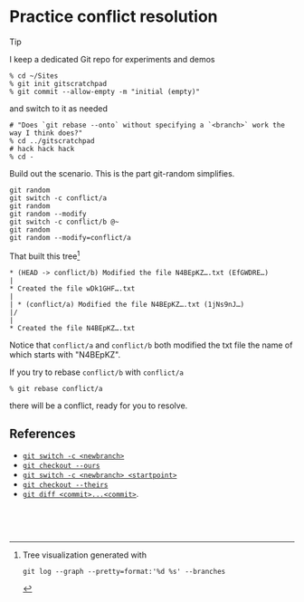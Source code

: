 # Practice conflict resolution

<!-- survives? -->

> [!TIP]
> I keep a dedicated Git repo for experiments and demos
> 
> ```shell
> % cd ~/Sites
> % git init gitscratchpad
> % git commit --allow-empty -m "initial (empty)"
> ```
> 
> and switch to it as needed
> 
> ```shell
> # "Does `git rebase --onto` without specifying a `<branch>` work the way I think does?"
> % cd ../gitscratchpad
> # hack hack hack
> % cd -
> ```

Build out the scenario. This is the part git-random simplifies.

```shell
git random
git switch -c conflict/a
git random
git random --modify
git switch -c conflict/b @~
git random
git random --modify=conflict/a
```

That built this tree[^1]

```
* (HEAD -> conflict/b) Modified the file N4BEpKZ….txt (EfGWDRE…)
|
* Created the file wDk1GHF….txt
|
| * (conflict/a) Modified the file N4BEpKZ….txt (1jNs9nJ…)
|/
|
* Created the file N4BEpKZ….txt
```

Notice that `conflict/a` and `conflict/b` both modified the txt file the name of which starts with "N4BEpKZ".

If you try to rebase `conflict/b` with `conflict/a`

```shell
% git rebase conflict/a
```

there will be a conflict, ready for you to resolve.

## References

- [`git switch -c <newbranch>`](https://git-scm.com/docs/git-switch#Documentation/git-switch.txt--cltnew-branchgt)
- [`git checkout --ours`](https://git-scm.com/docs/git-checkout#Documentation/git-checkout.txt---ours)
- [`git switch -c <newbranch> <startpoint>`](https://git-scm.com/docs/git-switch#Documentation/git-switch.txt-ltstart-pointgt)
- [`git checkout --theirs`](https://git-scm.com/docs/git-checkout#Documentation/git-checkout.txt---theirs)
- [`git diff <commit>...<commit>`](https://git-scm.com/docs/git-diff#Documentation/git-diff.txt-emgitdiffemltoptionsgtltcommitgtltcommitgt--ltpathgt82308203-1).

&nbsp;

&nbsp;

[^1]: Tree visualization generated with

    ```shell
    git log --graph --pretty=format:'%d %s' --branches
    ```